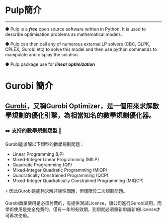 # Pulp簡介
-------
● Pulp is a ***free*** open source software written in Python. It is used to describe optimisation problems as mathematical models.

● Pulp can then call any of numerous external LP solvers (CBC, GLPK, CPLEX, Gurobi etc) to solve this model and then use python commands to manipulate and display the solution.

● Pulp package use for ***linear optimization***




# Gurobi 簡介

[Gurobi](http://www.gurobi.com/index)，又稱Gurobi Optimizer，是一個用來求解數學規劃的優化引擎，為相當知名的數學規劃優化器。
-------
### :black_nib: 支持的數學規劃類型 [:link:](http://www.gurobi.com/products/features-benefits)
Gurobi能求解以下類型的數學規劃問題：
<br>

- Linear Programming (LP)
- Mixed-Integer Linear Programming (MILP)
- Quadratic Programming (QP)
- Mixed-Integer Quadratic Programming (MIQP)
- Quadratically Constrained Programming (QCP)
- Mixed-Integer Quadratically Constrained Programming (MIQCP)

:zap: 因此Gurobi是能夠求解非線性問題，但僅限於二次規劃問題。

Gurobi商業使用是必須付費的，有提供測試License，讓公司進行Gurobi試用，而學術使用是完全免費的，僅有一年的有效期，到期就必須重新申請新的License才可再次使用。


